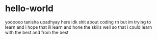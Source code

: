 # hello-world

yoooooo
tanisha upadhyay here
idk shit about coding rn but im trying to learn and i hope that ill learn and hone the skills well so that i could learn with the best and from the best
